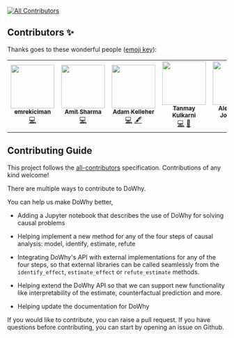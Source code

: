 
<!-- ALL-CONTRIBUTORS-BADGE:START - Do not remove or modify this section -->
[![All Contributors](https://img.shields.io/badge/all_contributors-5-orange.svg?style=flat-square)](#contributors-)
<!-- ALL-CONTRIBUTORS-BADGE:END -->

## Contributors ✨

Thanks goes to these wonderful people ([emoji key](https://allcontributors.org/docs/en/emoji-key)):

<!-- ALL-CONTRIBUTORS-LIST:START - Do not remove or modify this section -->
<!-- prettier-ignore-start -->
<!-- markdownlint-disable -->
<table>
  <tr>
    <td align="center"><a href="https://github.com/emrekiciman"><img src="https://avatars3.githubusercontent.com/u/5982160?v=4?s=100" width="100px;" alt=""/><br /><sub><b>emrekiciman</b></sub></a><br /><a href="https://github.com/microsoft/dowhy/commits?author=emrekiciman" title="Code">💻</a></td>
    <td align="center"><a href="https://github.com/amit-sharma"><img src="https://avatars3.githubusercontent.com/u/1775381?v=4?s=100" width="100px;" alt=""/><br /><sub><b>Amit Sharma</b></sub></a><br /><a href="https://github.com/microsoft/dowhy/commits?author=amit-sharma" title="Code">💻</a></td>
    <td align="center"><a href="http://adamkelleher.com"><img src="https://avatars0.githubusercontent.com/u/1762368?v=4?s=100" width="100px;" alt=""/><br /><sub><b>Adam Kelleher</b></sub></a><br /><a href="https://github.com/microsoft/dowhy/commits?author=akelleh" title="Code">💻</a> <a href="#content-akelleh" title="Content">🖋</a></td>
    <td align="center"><a href="https://github.com/Tanmay-Kulkarni101"><img src="https://avatars3.githubusercontent.com/u/17275495?v=4?s=100" width="100px;" alt=""/><br /><sub><b>Tanmay Kulkarni</b></sub></a><br /><a href="https://github.com/microsoft/dowhy/commits?author=Tanmay-Kulkarni101" title="Code">💻</a> <a href="https://github.com/microsoft/dowhy/commits?author=Tanmay-Kulkarni101" title="Documentation">📖</a></td>
    <td align="center"><a href="https://github.com/vojavocni"><img src="https://avatars.githubusercontent.com/u/40206443?v=4?s=100" width="100px;" alt=""/><br /><sub><b>Aleksandar Jovanovic</b></sub></a><br /><a href="https://github.com/microsoft/dowhy/commits?author=vojavocni" title="Code">💻</a></td>
  </tr>
</table>

<!-- markdownlint-restore -->
<!-- prettier-ignore-end -->

<!-- ALL-CONTRIBUTORS-LIST:END -->

## Contributing Guide

This project follows the [all-contributors](https://github.com/all-contributors/all-contributors) specification. Contributions of any kind welcome!

There are multiple ways to contribute to DoWhy. 

You can help us make DoWhy better, 
* Adding a Jupyter notebook that describes the use of DoWhy for solving causal
problems

* Helping implement a new method for any of the four steps of causal analysis:
  model, identify, estimate, refute

* Integrating DoWhy's API with external implementations for any of the four steps, so that external libraries can be called seamlessly from the `identify_effect`, `estimate_effect` or `refute_estimate` methods.
 
* Helping extend the DoWhy API so that we can support new functionality like interpretability of the estimate, counterfactual prediction and more. 

* Helping update the documentation for DoWhy

If you would like to contribute, you can raise a pull request. If you have
questions before contributing, you can start by opening an issue on Github. 
